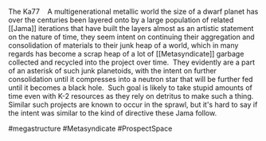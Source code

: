 The Ka77 
 
A multigenerational metallic world the size of a dwarf planet has over the centuries been layered onto by a large population of related [[Jama]] iterations that have built the layers almost as an artistic statement on the nature of time, they seem intent on continuing their aggregation and consolidation of materials to their junk heap of a world, which in many regards has become a scrap heap of a lot of [[Metasyndicate]] garbage collected and recycled into the project over time.  They evidently are a part of an asterisk of such junk planetoids, with the intent on further consolidation until it compresses into a neutron star that will be further fed until it becomes a black hole.  Such goal is likely to take stupid amounts of time even with K-2 resources as they rely on detritus to make such a thing.  Similar such projects are known to occur in the sprawl, but it's hard to say if the intent was similar to the kind of directive these Jama follow.  

#megastructure 
#Metasyndicate 
#ProspectSpace 